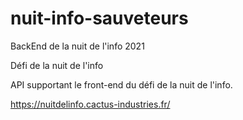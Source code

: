 # nuit-info-sauveteurs
BackEnd de la nuit de l'info 2021

Défi de la nuit  de l'info

API supportant le front-end du défi de la nuit de l'info.

https://nuitdelinfo.cactus-industries.fr/
